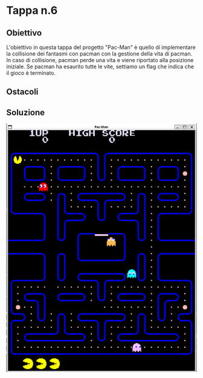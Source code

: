 # Tappa n.6
## Obiettivo
L'obiettivo in questa tappa del progetto "Pac-Man" è quello di implementare la collisione dei fantasmi con pacman con la gestione della vita di pacman. In caso di collisione, pacman perde una vita e viene riportato alla posizione iniziale. Se pacman ha esaurito tutte le vite, settiamo un flag che indica che il gioco è terminato.
## Ostacoli

## Soluzione

![demo](demo.png)